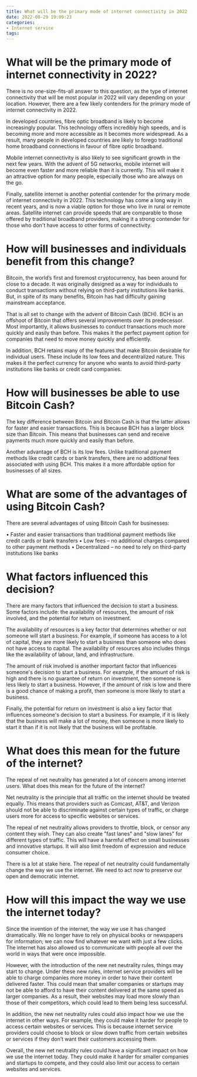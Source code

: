 ```yaml
---
title: What will be the primary mode of internet connectivity in 2022
date: 2022-08-29 19:09:23
categories:
- Internet service
tags:
---
```



#  What will be the primary mode of internet connectivity in 2022?

There is no one-size-fits-all answer to this question, as the type of internet connectivity that will be most popular in 2022 will vary depending on your location. However, there are a few likely contenders for the primary mode of internet connectivity in 2022.

In developed countries, fibre optic broadband is likely to become increasingly popular. This technology offers incredibly high speeds, and is becoming more and more accessible as it becomes more widespread. As a result, many people in developed countries are likely to forego traditional home broadband connections in favour of fibre optic broadband.

Mobile internet connectivity is also likely to see significant growth in the next few years. With the advent of 5G networks, mobile internet will become even faster and more reliable than it is currently. This will make it an attractive option for many people, especially those who are always on the go.

Finally, satellite internet is another potential contender for the primary mode of internet connectivity in 2022. This technology has come a long way in recent years, and is now a viable option for those who live in rural or remote areas. Satellite internet can provide speeds that are comparable to those offered by traditional broadband providers, making it a strong contender for those who don't have access to other forms of connectivity.

#  How will businesses and individuals benefit from this change?

Bitcoin, the world’s first and foremost cryptocurrency, has been around for close to a decade. It was originally designed as a way for individuals to conduct transactions without relying on third-party institutions like banks. But, in spite of its many benefits, Bitcoin has had difficulty gaining mainstream acceptance.

That is all set to change with the advent of Bitcoin Cash (BCH). BCH is an offshoot of Bitcoin that offers several improvements over its predecessor. Most importantly, it allows businesses to conduct transactions much more quickly and easily than before. This makes it the perfect payment option for companies that need to move money quickly and efficiently.

In addition, BCH retains many of the features that make Bitcoin desirable for individual users. These include its low fees and decentralized nature. This makes it the perfect currency for anyone who wants to avoid third-party institutions like banks or credit card companies.

# How will businesses be able to use Bitcoin Cash?

The key difference between Bitcoin and Bitcoin Cash is that the latter allows for faster and easier transactions. This is because BCH has a larger block size than Bitcoin. This means that businesses can send and receive payments much more quickly and easily than before.

Another advantage of BCH is its low fees. Unlike traditional payment methods like credit cards or bank transfers, there are no additional fees associated with using BCH. This makes it a more affordable option for businesses of all sizes.

# What are some of the advantages of using Bitcoin Cash?

There are several advantages of using Bitcoin Cash for businesses:

• Faster and easier transactions than traditional payment methods like credit cards or bank transfers
• Low fees – no additional charges compared to other payment methods
• Decentralized – no need to rely on third-party institutions like banks

#  What factors influenced this decision?

There are many factors that influenced the decision to start a business. Some factors include: the availability of resources, the amount of risk involved, and the potential for return on investment.

The availability of resources is a key factor that determines whether or not someone will start a business. For example, if someone has access to a lot of capital, they are more likely to start a business than someone who does not have access to capital. The availability of resources also includes things like the availability of labour, land, and infrastructure.

The amount of risk involved is another important factor that influences someone's decision to start a business. For example, if the amount of risk is high and there is no guarantee of return on investment, then someone is less likely to start a business. However, if the amount of risk is low and there is a good chance of making a profit, then someone is more likely to start a business.

Finally, the potential for return on investment is also a key factor that influences someone's decision to start a business. For example, if it is likely that the business will make a lot of money, then someone is more likely to start it than if it is not likely that the business will be profitable.

#  What does this mean for the future of the internet?

The repeal of net neutrality has generated a lot of concern among internet users. What does this mean for the future of the internet?

Net neutrality is the principle that all traffic on the internet should be treated equally. This means that providers such as Comcast, AT&T, and Verizon should not be able to discriminate against certain types of traffic, or charge users more for access to specific websites or services.

The repeal of net neutrality allows providers to throttle, block, or censor any content they wish. They can also create "fast lanes" and "slow lanes" for different types of traffic. This will have a harmful effect on small businesses and innovative startups. It will also limit freedom of expression and reduce consumer choice.

There is a lot at stake here. The repeal of net neutrality could fundamentally change the way we use the internet. We need to act now to preserve our open and democratic internet.

#  How will this impact the way we use the internet today?

Since the invention of the internet, the way we use it has changed dramatically. We no longer have to rely on physical books or newspapers for information; we can now find whatever we want with just a few clicks. The internet has also allowed us to communicate with people all over the world in ways that were once impossible.

However, with the introduction of the new net neutrality rules, things may start to change. Under these new rules, internet service providers will be able to charge companies more money in order to have their content delivered faster. This could mean that smaller companies or startups may not be able to afford to have their content delivered at the same speed as larger companies. As a result, their websites may load more slowly than those of their competitors, which could lead to them being less successful.

In addition, the new net neutrality rules could also impact how we use the internet in other ways. For example, they could make it harder for people to access certain websites or services. This is because internet service providers could choose to block or slow down traffic from certain websites or services if they don’t want their customers accessing them.

Overall, the new net neutrality rules could have a significant impact on how we use the internet today. They could make it harder for smaller companies and startups to compete, and they could also limit our access to certain websites and services.